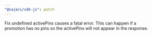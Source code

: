 ```yaml
---
"@sajari/sdk-js": patch
---
```


Fix undefined activePins causes a fatal error. This can happen if a promotion has no pins so the activePins will not appear in the response.
